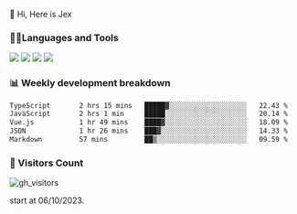  👋 Hi, Here is Jex

 

### 🧑‍💻Languages and Tools

<code><a href="https://react.dev"><img src="https://api.iconify.design/logos:react.svg" /></a></code>
<code><a href="https://github.com/vuejs/core"><img src="https://api.iconify.design/logos:vue.svg" /></a></code> 
<code><a href="https://github.com/microsoft/TypeScript"><img src="https://api.iconify.design/logos:typescript-icon.svg" /></a></code>
<code><a href="https://threejs.org/"><img src="https://api.iconify.design/logos:threejs.svg" /></a></code>

### 📊 Weekly development breakdown

<!--START_SECTION:waka-->

```txt
TypeScript       2 hrs 15 mins   █████▓░░░░░░░░░░░░░░░░░░░   22.43 %
JavaScript       2 hrs 1 min     █████░░░░░░░░░░░░░░░░░░░░   20.14 %
Vue.js           1 hr 49 mins    ████▓░░░░░░░░░░░░░░░░░░░░   18.09 %
JSON             1 hr 26 mins    ███▓░░░░░░░░░░░░░░░░░░░░░   14.33 %
Markdown         57 mins         ██▒░░░░░░░░░░░░░░░░░░░░░░   09.59 %
```

<!--END_SECTION:waka-->


### 👀 Visitors Count

![gh_visitors](https://profile-counter.glitch.me/jexlau/count.svg)

start at 06/10/2023.
